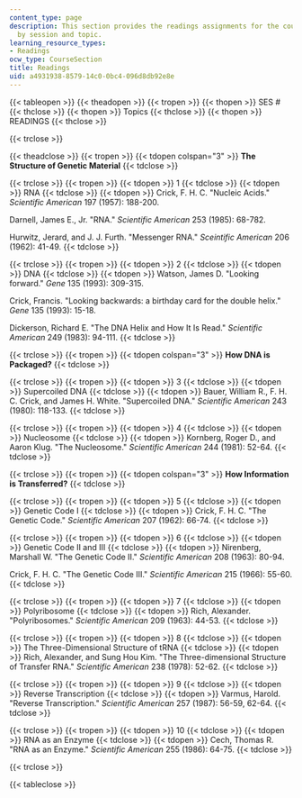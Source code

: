 ```yaml
---
content_type: page
description: This section provides the readings assignments for the course, organized
  by session and topic.
learning_resource_types:
- Readings
ocw_type: CourseSection
title: Readings
uid: a4931938-8579-14c0-0bc4-096d8db92e8e
---
```


{{< tableopen >}}
{{< theadopen >}}
{{< tropen >}}
{{< thopen >}}
SES #
{{< thclose >}}
{{< thopen >}}
Topics
{{< thclose >}}
{{< thopen >}}
READINGS
{{< thclose >}}

{{< trclose >}}

{{< theadclose >}}
{{< tropen >}}
{{< tdopen colspan="3" >}}
**The Structure of Genetic Material**
{{< tdclose >}}

{{< trclose >}}
{{< tropen >}}
{{< tdopen >}}
1
{{< tdclose >}}
{{< tdopen >}}
RNA
{{< tdclose >}}
{{< tdopen >}}
Crick, F. H. C. "Nucleic Acids." _Scientific American_ 197 (1957): 188-200.  
  
Darnell, James E., Jr. "RNA." _Scientific American_ 253 (1985): 68-782.  
  
Hurwitz, Jerard, and J. J. Furth. "Messenger RNA." _Sceintific American_ 206 (1962): 41-49.
{{< tdclose >}}

{{< trclose >}}
{{< tropen >}}
{{< tdopen >}}
2
{{< tdclose >}}
{{< tdopen >}}
DNA
{{< tdclose >}}
{{< tdopen >}}
Watson, James D. "Looking forward." _Gene_ 135 (1993): 309-315.  
  
Crick, Francis. "Looking backwards: a birthday card for the double helix." _Gene_ 135 (1993): 15-18.  
  
Dickerson, Richard E. "The DNA Helix and How It Is Read." _Scientific American_ 249 (1983): 94-111.
{{< tdclose >}}

{{< trclose >}}
{{< tropen >}}
{{< tdopen colspan="3" >}}
**How DNA is Packaged?**
{{< tdclose >}}

{{< trclose >}}
{{< tropen >}}
{{< tdopen >}}
3
{{< tdclose >}}
{{< tdopen >}}
Supercoiled DNA
{{< tdclose >}}
{{< tdopen >}}
Bauer, William R., F. H. C. Crick, and James H. White. "Supercoiled DNA." _Scientific American_ 243 (1980): 118-133.
{{< tdclose >}}

{{< trclose >}}
{{< tropen >}}
{{< tdopen >}}
4
{{< tdclose >}}
{{< tdopen >}}
Nucleosome
{{< tdclose >}}
{{< tdopen >}}
Kornberg, Roger D., and Aaron Klug. "The Nucleosome." _Scientific American_ 244 (1981): 52-64.
{{< tdclose >}}

{{< trclose >}}
{{< tropen >}}
{{< tdopen colspan="3" >}}
**How Information is Transferred?**
{{< tdclose >}}

{{< trclose >}}
{{< tropen >}}
{{< tdopen >}}
5
{{< tdclose >}}
{{< tdopen >}}
Genetic Code I
{{< tdclose >}}
{{< tdopen >}}
Crick, F. H. C. "The Genetic Code." _Scientific American_ 207 (1962): 66-74.
{{< tdclose >}}

{{< trclose >}}
{{< tropen >}}
{{< tdopen >}}
6
{{< tdclose >}}
{{< tdopen >}}
Genetic Code II and III
{{< tdclose >}}
{{< tdopen >}}
Nirenberg, Marshall W. "The Genetic Code II." _Scientific American_ 208 (1963): 80-94.  
  
Crick, F. H. C. "The Genetic Code III." _Scientific American_ 215 (1966): 55-60.
{{< tdclose >}}

{{< trclose >}}
{{< tropen >}}
{{< tdopen >}}
7
{{< tdclose >}}
{{< tdopen >}}
Polyribosome
{{< tdclose >}}
{{< tdopen >}}
Rich, Alexander. "Polyribosomes." _Scientific American_ 209 (1963): 44-53.
{{< tdclose >}}

{{< trclose >}}
{{< tropen >}}
{{< tdopen >}}
8
{{< tdclose >}}
{{< tdopen >}}
The Three-Dimensional Structure of tRNA
{{< tdclose >}}
{{< tdopen >}}
Rich, Alexander, and Sung Hou Kim. "The Three-dimensional Structure of Transfer RNA." _Scientific American_ 238 (1978): 52-62.
{{< tdclose >}}

{{< trclose >}}
{{< tropen >}}
{{< tdopen >}}
9
{{< tdclose >}}
{{< tdopen >}}
Reverse Transcription
{{< tdclose >}}
{{< tdopen >}}
Varmus, Harold. "Reverse Transcription." _Scientific American_ 257 (1987): 56-59, 62-64.
{{< tdclose >}}

{{< trclose >}}
{{< tropen >}}
{{< tdopen >}}
10
{{< tdclose >}}
{{< tdopen >}}
RNA as an Enzyme
{{< tdclose >}}
{{< tdopen >}}
Cech, Thomas R. "RNA as an Enzyme." _Scientific American_ 255 (1986): 64-75.
{{< tdclose >}}

{{< trclose >}}

{{< tableclose >}}